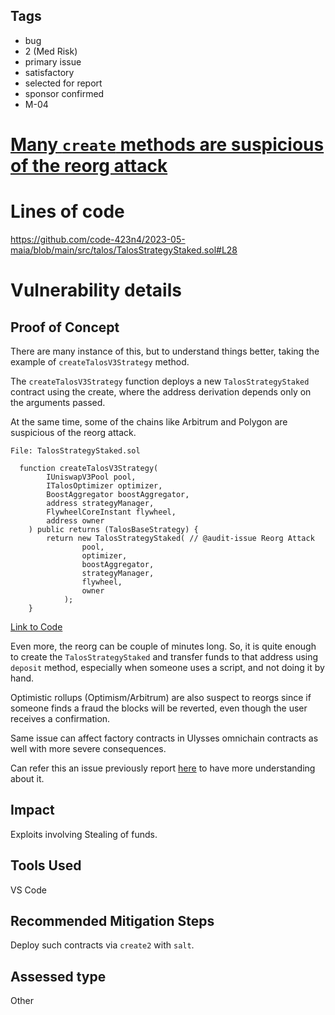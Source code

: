 ## Tags

- bug
- 2 (Med Risk)
- primary issue
- satisfactory
- selected for report
- sponsor confirmed
- M-04

# [Many `create` methods are suspicious of the reorg attack](https://github.com/code-423n4/2023-05-maia-findings/issues/861) 

# Lines of code

https://github.com/code-423n4/2023-05-maia/blob/main/src/talos/TalosStrategyStaked.sol#L28


# Vulnerability details

## Proof of Concept

There are many instance of this, but to understand things better, taking the example of `createTalosV3Strategy` method.

The `createTalosV3Strategy` function deploys a new `TalosStrategyStaked` contract using the create, where the address derivation depends only on the arguments passed.

At the same time, some of the chains like Arbitrum and Polygon are suspicious of the reorg attack.

```solidity
File: TalosStrategyStaked.sol

  function createTalosV3Strategy(
        IUniswapV3Pool pool,
        ITalosOptimizer optimizer,
        BoostAggregator boostAggregator,
        address strategyManager,
        FlywheelCoreInstant flywheel,
        address owner
    ) public returns (TalosBaseStrategy) {
        return new TalosStrategyStaked( // @audit-issue Reorg Attack
                pool,
                optimizer,
                boostAggregator,
                strategyManager,
                flywheel,
                owner
            );
    }

```
[Link to Code](https://github.com/code-423n4/2023-05-maia/blob/main/src/talos/TalosStrategyStaked.sol#L28)

Even more, the reorg can be couple of minutes long. So, it is quite enough to create the `TalosStrategyStaked` and transfer funds to that address using `deposit` method, especially when someone uses a script, and not doing it by hand.

Optimistic rollups (Optimism/Arbitrum) are also suspect to reorgs since if someone finds a fraud the blocks will be reverted, even though the user receives a confirmation.

Same issue can affect factory contracts in Ulysses omnichain contracts as well with more severe consequences.

Can refer this an issue previously report [here](https://code4rena.com/reports/2023-04-frankencoin#m-14-re-org-attack-in-factory) to have more understanding about it.

## Impact

Exploits involving Stealing of funds.

## Tools Used

VS Code

## Recommended Mitigation Steps

Deploy such contracts via `create2` with `salt`.


## Assessed type

Other